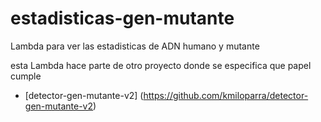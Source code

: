 # estadisticas-gen-mutante
Lambda para ver las estadisticas de ADN humano y mutante

esta Lambda hace parte de otro proyecto donde se especifica que papel cumple

*  [detector-gen-mutante-v2] (https://github.com/kmiloparra/detector-gen-mutante-v2)
